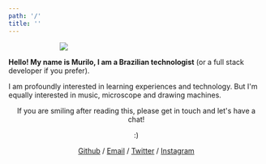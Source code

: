 ```yaml
---
path: '/'
title: ''
---
```


<div style="padding: 0 20%;">

![](/murilism.jpg)

</div>

**Hello! My name is Murilo, I am a Brazilian technologist** (or a full stack developer if you prefer).

I am profoundly interested in learning experiences and technology. But I'm equally interested in music, microscope and drawing machines.

<div style="text-align: center">

If you are smiling after reading this, please get in touch and let's have a chat!

:)

[Github](https://github.com/murilopolese) / [Email](mailto:murilopolese+dotcom@gmail.com) / [Twitter](https://twitter.com/murilopolese) / [Instagram](https://instagram.com/murilopolese)

</div>
